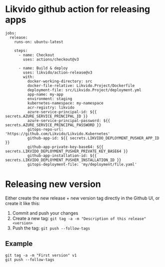 # Likvido github action for releasing apps

```
jobs:
  release:
    runs-on: ubuntu-latest

    steps:
      - name: Checkout
        uses: actions/checkout@v3

      - name: Build & deploy
        uses: likvido/action-release@v3
        with:
          docker-working-directory: src
          docker-file-relative: Likvido.Project/Dockerfile
          deployment-file: src/Likvido.Project/deployment.yml
          app-name: my-app
          environment: staging
          kubernetes-namespace: my-namespace
          acr-registry: likvido
          azure-service-principal-id: ${{ secrets.AZURE_SERVICE_PRINCIPAL_ID }}
          azure-service-principal-password: ${{ secrets.AZURE_SERVICE_PRINCIPAL_PASSWORD }}
          gitops-repo-url: 'https://github.com/Likvido/Likvido.Kubernetes'
          github-app-id: ${{ secrets.LIKVIDO_DEPLOYMENT_PUSHER_APP_ID }}
          github-app-private-key-base64: ${{ secrets.LIKVIDO_DEPLOYMENT_PUSHER_PRIVATE_KEY_BASE64 }}
          github-app-installation-id: ${{ secrets.LIKVIDO_DEPLOYMENT_PUSHER_INSTALLATION_ID }}
          gitops-deployment-file: 'my/deployment/file.yaml'
```


# Releasing new version

Either create the new release + new version tag directly in the Github UI, or create it like this:

1. Commit and push your changes
2. Create a new tag: `git tag -a -m "Description of this release" <version>`
3. Push the tag: `git push --follow-tags`

## Example

```
git tag -a -m "First version" v1
git push --follow-tags
```

